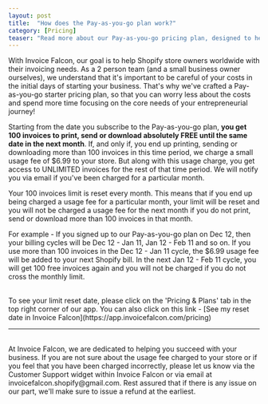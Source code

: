 ```yaml
---
layout: post
title:  "How does the Pay-as-you-go plan work?"
category: [Pricing]
teaser: "Read more about our Pay-as-you-go pricing plan, designed to help you focus on running your business."
---
```


With Invoice Falcon, our goal is to help Shopify store owners worldwide with their invoicing needs. As a 2 person team (and a small business owner ourselves), we understand that it's important to be careful of your costs in the initial days of starting your business. That's why we've crafted a Pay-as-you-go starter pricing plan, so that you can worry less about the costs and spend more time focusing on the core needs of your entrepreneurial journey!

Starting from the date you subscribe to the Pay-as-you-go plan, <b>you get 100 invoices to print, send or download absolutely FREE until the same date in the next month</b>. If, and only if, you end up printing, sending or downloading more than 100 invoices in this time period, we charge a small usage fee of $6.99 to your store. But along with this usage charge, you get access to UNLIMITED invoices for the rest of that time period. We will notify you via email if you've been charged for a particular month.

Your 100 invoices limit is reset every month. This means that if you end up being charged a usage fee for a particular month, your limit will be reset and you will not be charged a usage fee for the next month if you do not print, send or download more than 100 invoices in that month.

For example - If you signed up to our Pay-as-you-go plan on Dec 12, then your billing cycles will be Dec 12 - Jan 11, Jan 12 - Feb 11 and so on. If you use more than 100 invoices in the Dec 12 - Jan 11 cycle, the $6.99 usage fee will be added to your next Shopify bill. In the next Jan 12 - Feb 11 cycle, you will get 100 free invoices again and you will not be charged if you do not cross the monthly limit.

<br/>
To see your limit reset date, please click on the 'Pricing & Plans' tab in the top right corner of our app. You can also click on this link - [See my reset date in Invoice Falcon](https://app.invoicefalcon.com/pricing)

<br/>
<hr/>
<br/>
At Invoice Falcon, we are dedicated to helping you succeed with your business. If you are not sure about the usage fee charged to your store or if you feel that you have been charged incorrectly, please let us know via the Customer Support widget within Invoice Falcon or via email at invoicefalcon.shopify@gmail.com. Rest assured that if there is any issue on our part, we'll make sure to issue a refund at the earliest.
